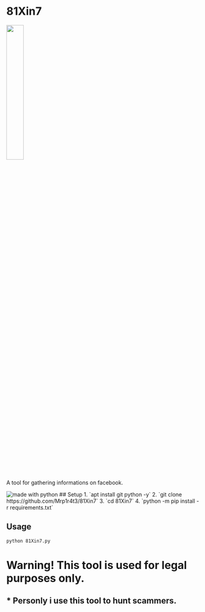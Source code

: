 # 81Xin7
<img src="https://github.com/Mrp1r4t3/81Xin7/blob/main/scrns.PNG" width="30%" height="30%">

A tool for gathering informations on facebook.

<img src="https://img.shields.io/badge/made%20with-python-blue.svg?style=flat-square" alt="made with python">
## Setup
1. `apt install git python -y`
2. `git clone https://github.com/Mrp1r4t3/81Xin7`
3. `cd 81Xin7`
4. `python -m pip install -r requirements.txt`

## Usage
`python 81Xin7.py`

# Warning! This tool is used for legal purposes only.
## * Personly i use this tool to hunt scammers.
